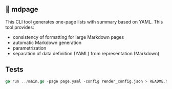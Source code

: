 ## 🍙 mdpage

This CLI tool generates one-page lists with summary based on YAML.
This tool provides:

* consistency of formatting for large Markdown pages
* automatic Markdown generation
* parametrization
* separation of data definition (YAML) from representation (Markdown)

## Tests

```go
go run ../main.go -page page.yaml -config render_config.json > README.md
```